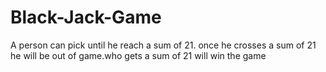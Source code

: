 # Black-Jack-Game
A person can pick until he reach a sum of 21. once he crosses a sum of 21 he will be out of game.who gets a sum of 21 will win the game
